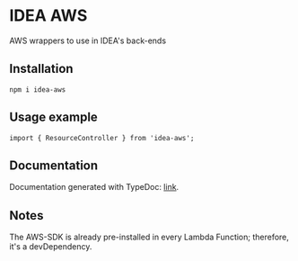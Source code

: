 # IDEA AWS

AWS wrappers to use in IDEA's back-ends

## Installation

`npm i idea-aws`

## Usage example

```
import { ResourceController } from 'idea-aws';
```

## Documentation

Documentation generated with TypeDoc: [link](https://iter-idea.github.io/IDEA-AWS).

## Notes

The AWS-SDK is already pre-installed in every Lambda Function; therefore, it's a devDependency.
